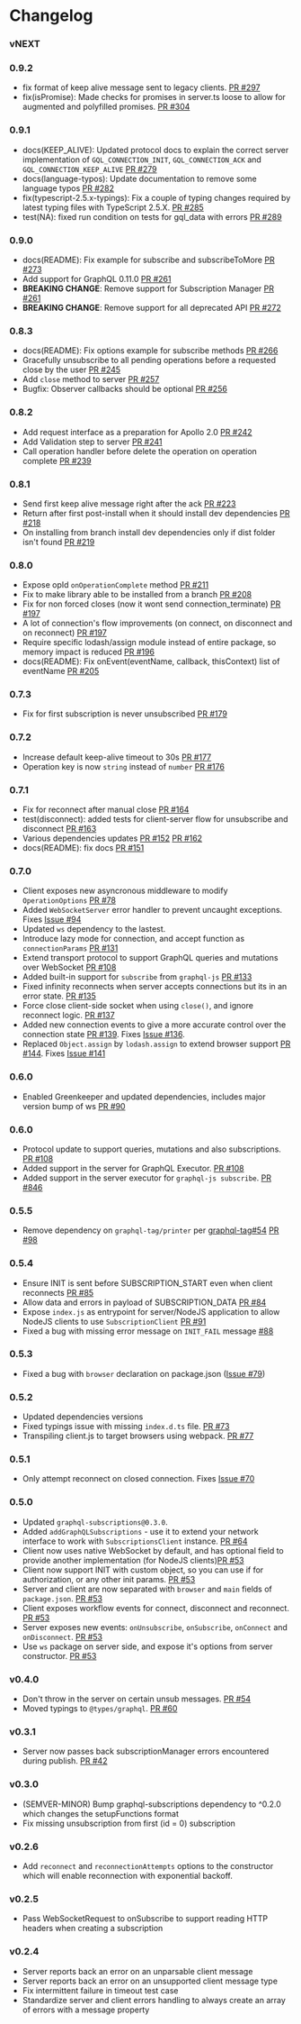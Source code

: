 # Changelog

### vNEXT

### 0.9.2
- fix format of keep alive message sent to legacy clients. [PR #297](https://github.com/apollographql/subscriptions-transport-ws/pull/297)
- fix(isPromise): Made checks for promises in server.ts loose to allow for augmented and polyfilled promises. [PR #304](https://github.com/apollographql/subscriptions-transport-ws/pull/304)

### 0.9.1
- docs(KEEP_ALIVE): Updated protocol docs to explain the correct server implementation of `GQL_CONNECTION_INIT`, `GQL_CONNECTION_ACK` and `GQL_CONNECTION_KEEP_ALIVE` [PR #279](https://github.com/apollographql/subscriptions-transport-ws/pull/279)
- docs(language-typos): Update documentation to remove some language typos [PR #282](https://github.com/apollographql/subscriptions-transport-ws/pull/282)
- fix(typescript-2.5.x-typings): Fix a couple of typing changes required by latest typing files with TypeScript 2.5.X. [PR #285](https://github.com/apollographql/subscriptions-transport-ws/pull/285)
- test(NA): fixed run condition on tests for gql_data with errors [PR #289](https://github.com/apollographql/subscriptions-transport-ws/pull/289)

### 0.9.0
- docs(README): Fix example for subscribe and subscribeToMore [PR #273](https://github.com/apollographql/subscriptions-transport-ws/pull/273)
- Add support for GraphQL 0.11.0 [PR #261](https://github.com/apollographql/subscriptions-transport-ws/pull/261)
- **BREAKING CHANGE**: Remove support for Subscription Manager [PR #261](https://github.com/apollographql/subscriptions-transport-ws/pull/261)
- **BREAKING CHANGE**: Remove support for all deprecated API [PR #272](https://github.com/apollographql/subscriptions-transport-ws/pull/272)

### 0.8.3
- docs(README): Fix options example for subscribe methods [PR #266](https://github.com/apollographql/subscriptions-transport-ws/pull/266)
- Gracefully unsubscribe to all pending operations before a requested close by the user  [PR #245](https://github.com/apollographql/subscriptions-transport-ws/pull/245)
- Add `close` method to server [PR #257](https://github.com/apollographql/subscriptions-transport-ws/pull/257)
- Bugfix: Observer callbacks should be optional [PR #256](https://github.com/apollographql/subscriptions-transport-ws/pull/256)

### 0.8.2
- Add request interface as a preparation for Apollo 2.0 [PR #242](https://github.com/apollographql/subscriptions-transport-ws/pull/242)
- Add Validation step to server [PR #241](https://github.com/apollographql/subscriptions-transport-ws/pull/241)
- Call operation handler before delete the operation on operation complete [PR #239](https://github.com/apollographql/subscriptions-transport-ws/pull/239)

### 0.8.1
- Send first keep alive message right after the ack [PR #223](https://github.com/apollographql/subscriptions-transport-ws/pull/223)
- Return after first post-install when it should install dev dependencies [PR #218](https://github.com/apollographql/subscriptions-transport-ws/pull/218)
- On installing from branch install dev dependencies only if dist folder isn't found [PR #219](https://github.com/apollographql/subscriptions-transport-ws/pull/219)

### 0.8.0
- Expose opId `onOperationComplete` method [PR #211](https://github.com/apollographql/subscriptions-transport-ws/pull/211)
- Fix to make library able to be installed from a branch [PR #208](https://github.com/apollographql/subscriptions-transport-ws/pull/208)
- Fix for non forced closes (now it wont send connection_terminate) [PR #197](https://github.com/apollographql/subscriptions-transport-ws/pull/197)
- A lot of connection's flow improvements (on connect, on disconnect and on reconnect) [PR #197](https://github.com/apollographql/subscriptions-transport-ws/pull/197)
- Require specific lodash/assign module instead of entire package, so memory impact is reduced [PR #196](https://github.com/apollographql/subscriptions-transport-ws/pull/196)
- docs(README): Fix onEvent(eventName, callback, thisContext) list of eventName [PR #205](https://github.com/apollographql/subscriptions-transport-ws/pull/205)

### 0.7.3
- Fix for first subscription is never unsubscribed [PR #179](https://github.com/apollographql/subscriptions-transport-ws/pull/179)

### 0.7.2
- Increase default keep-alive timeout to 30s [PR #177](https://github.com/apollographql/subscriptions-transport-ws/pull/177)
- Operation key is now `string` instead of `number` [PR #176](https://github.com/apollographql/subscriptions-transport-ws/pull/176)

### 0.7.1
- Fix for reconnect after manual close [PR #164](https://github.com/apollographql/subscriptions-transport-ws/pull/164)
- test(disconnect): added tests for client-server flow for unsubscribe and disconnect [PR #163](https://github.com/apollographql/subscriptions-transport-ws/pull/163)
- Various dependencies updates [PR #152](https://github.com/apollographql/subscriptions-transport-ws/pull/152) [PR #162](https://github.com/apollographql/subscriptions-transport-ws/pull/162)
- docs(README): fix docs [PR #151](https://github.com/apollographql/subscriptions-transport-ws/pull/151)

### 0.7.0
- Client exposes new asyncronous middleware to modify `OperationOptions` [PR #78](https://github.com/apollographql/subscriptions-transport-ws/pull/78)
- Added `WebSocketServer` error handler to prevent uncaught exceptions. Fixes [Issue #94](https://github.com/apollographql/subscriptions-transport-ws/issues/94)
- Updated `ws` dependency to the lastest.
- Introduce lazy mode for connection, and accept function as `connectionParams` [PR #131](https://github.com/apollographql/subscriptions-transport-ws/pull/131)
- Extend transport protocol to support GraphQL queries and mutations over WebSocket [PR #108](https://github.com/apollographql/subscriptions-transport-ws/pull/108)
- Added built-in support for `subscribe` from `graphql-js` [PR #133](https://github.com/apollographql/subscriptions-transport-ws/pull/133)
- Fixed infinity reconnects when server accepts connections but its in an error state. [PR #135](https://github.com/apollographql/subscriptions-transport-ws/pull/135)
- Force close client-side socket when using `close()`, and ignore reconnect logic. [PR #137](https://github.com/apollographql/subscriptions-transport-ws/pull/137)
- Added new connection events to give a more accurate control over the connection state [PR #139](https://github.com/apollographql/subscriptions-transport-ws/pull/139). Fixes [Issue #136](https://github.com/apollographql/subscriptions-transport-ws/issues/136).
- Replaced `Object.assign` by `lodash.assign` to extend browser support [PR #144](https://github.com/apollographql/subscriptions-transport-ws/pull/144). Fixes [Issue #141](https://github.com/apollographql/subscriptions-transport-ws/issues/141)

### 0.6.0

- Enabled Greenkeeper and updated dependencies, includes major version bump of ws [PR #90](https://github.com/apollographql/subscriptions-transport-ws/pull/90)

### 0.6.0
- Protocol update to support queries, mutations and also subscriptions. [PR #108](https://github.com/apollographql/subscriptions-transport-ws/pull/108)
- Added support in the server for GraphQL Executor. [PR #108](https://github.com/apollographql/subscriptions-transport-ws/pull/108)
- Added support in the server executor for `graphql-js subscribe`. [PR #846](https://github.com/graphql/graphql-js/pull/846)

### 0.5.5
- Remove dependency on `graphql-tag/printer` per [graphql-tag#54](https://github.com/apollographql/graphql-tag/issues/54) [PR #98](https://github.com/apollographql/subscriptions-transport-ws/pull/98)

### 0.5.4
- Ensure INIT is sent before SUBSCRIPTION_START even when client reconnects [PR #85](https://github.com/apollographql/subscriptions-transport-ws/pull/85)
- Allow data and errors in payload of SUBSCRIPTION_DATA [PR #84](https://github.com/apollographql/subscriptions-transport-ws/pull/84)
- Expose `index.js` as entrypoint for server/NodeJS application to allow NodeJS clients to use `SubscriptionClient` [PR #91](https://github.com/apollographql/subscriptions-transport-ws/pull/91)
- Fixed a bug with missing error message on `INIT_FAIL` message [#88](https://github.com/apollographql/subscriptions-transport-ws/issues/88)

### 0.5.3
- Fixed a bug with `browser` declaration on package.json ([Issue #79](https://github.com/apollographql/subscriptions-transport-ws/issues/79))

### 0.5.2
- Updated dependencies versions
- Fixed typings issue with missing `index.d.ts` file. [PR #73](https://github.com/apollographql/subscriptions-transport-ws/pull/73)
- Transpiling client.js to target browsers using webpack. [PR #77](https://github.com/apollographql/subscriptions-transport-ws/pull/77)

### 0.5.1
- Only attempt reconnect on closed connection. Fixes [Issue #70](https://github.com/apollographql/subscriptions-transport-ws/issues/70)

### 0.5.0

- Updated `graphql-subscriptions@0.3.0`.
- Added `addGraphQLSubscriptions` - use it to extend your network interface to work with `SubscriptionsClient` instance. [PR #64](https://github.com/apollographql/subscriptions-transport-ws/pull/64)
- Client now uses native WebSocket by default, and has optional field to provide another implementation (for NodeJS clients)[PR #53](https://github.com/apollographql/subscriptions-transport-ws/pull/53)
- Client now support INIT with custom object, so you can use if for authorization, or any other init params. [PR #53](https://github.com/apollographql/subscriptions-transport-ws/pull/53)
- Server and client are now separated with `browser` and `main` fields of `package.json`. [PR #53](https://github.com/apollographql/subscriptions-transport-ws/pull/53)
- Client exposes workflow events for connect, disconnect and reconnect. [PR #53](https://github.com/apollographql/subscriptions-transport-ws/pull/53)
- Server exposes new events: `onUnsubscribe`, `onSubscribe`, `onConnect` and `onDisconnect`. [PR #53](https://github.com/apollographql/subscriptions-transport-ws/pull/53)
- Use `ws` package on server side, and expose it's options from server constructor. [PR #53](https://github.com/apollographql/subscriptions-transport-ws/pull/53)

### v0.4.0

- Don't throw in the server on certain unsub messages.
[PR #54](https://github.com/apollostack/subscriptions-transport-ws/pull/54)
- Moved typings to `@types/graphql`.
[PR #60](https://github.com/apollostack/subscriptions-transport-ws/pull/60)

### v0.3.1

- Server now passes back subscriptionManager errors encountered during publish.
[PR #42](https://github.com/apollostack/subscriptions-transport-ws/pull/42)

### v0.3.0

- (SEMVER-MINOR) Bump graphql-subscriptions dependency to ^0.2.0 which changes the setupFunctions format
- Fix missing unsubscription from first (id = 0) subscription

### v0.2.6

- Add `reconnect` and `reconnectionAttempts` options to the constructor which will enable reconnection with exponential backoff.

### v0.2.5

- Pass WebSocketRequest to onSubscribe to support reading HTTP headers when creating a subscription

### v0.2.4

- Server reports back an error on an unparsable client message
- Server reports back an error on an unsupported client message type
- Fix intermittent failure in timeout test case
- Standardize server and client errors handling to always create an array of errors with a message property
